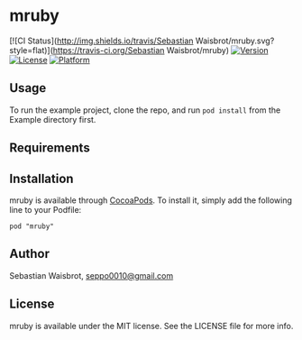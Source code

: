 # mruby

[![CI Status](http://img.shields.io/travis/Sebastian Waisbrot/mruby.svg?style=flat)](https://travis-ci.org/Sebastian Waisbrot/mruby)
[![Version](https://img.shields.io/cocoapods/v/mruby.svg?style=flat)](http://cocoadocs.org/docsets/mruby)
[![License](https://img.shields.io/cocoapods/l/mruby.svg?style=flat)](http://cocoadocs.org/docsets/mruby)
[![Platform](https://img.shields.io/cocoapods/p/mruby.svg?style=flat)](http://cocoadocs.org/docsets/mruby)

## Usage

To run the example project, clone the repo, and run `pod install` from the Example directory first.

## Requirements

## Installation

mruby is available through [CocoaPods](http://cocoapods.org). To install
it, simply add the following line to your Podfile:

    pod "mruby"

## Author

Sebastian Waisbrot, seppo0010@gmail.com

## License

mruby is available under the MIT license. See the LICENSE file for more info.

